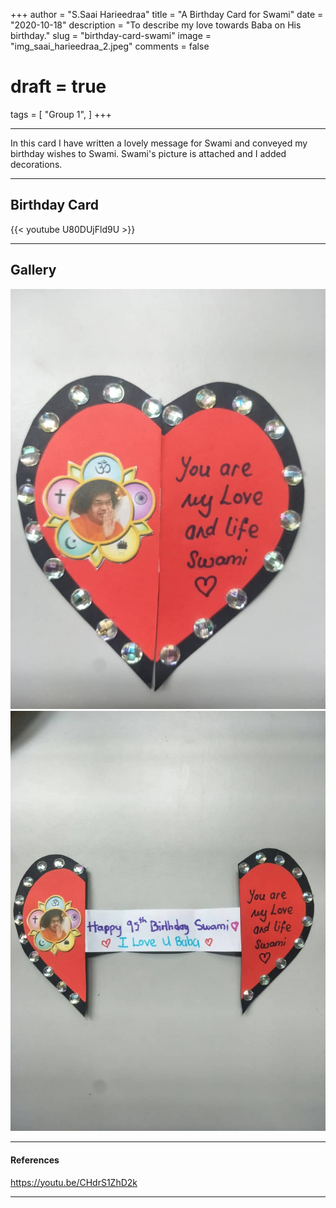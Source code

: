 +++
author = "S.Saai Harieedraa"
title = "A Birthday Card for Swami"
date = "2020-10-18"
description = "To describe my love towards Baba on His birthday."
slug = "birthday-card-swami"
image = "img_saai_harieedraa_2.jpeg"
comments = false
# draft = true
tags = [
    "Group 1",
]
+++

---

In this card I have written a lovely message for Swami and conveyed my birthday wishes to Swami. Swami's picture is attached and I added decorations. 

---

## Birthday Card

{{< youtube U80DUjFld9U >}}

---

## Gallery

![](img_saai_harieedraa_1.jpeg) ![](img_saai_harieedraa_2.jpeg)

---

#### References

https://youtu.be/CHdrS1ZhD2k

---

